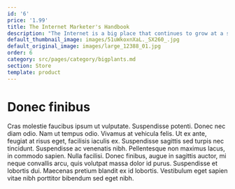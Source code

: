```yaml
---
id: '6'
price: '1.99'
title: The Internet Marketer's Handbook
description: "The Internet is a big place that continues to grow at a substantial rate and diversify every year.\_ \_ \_ \_ \_ There are currently over 4 billion users on the Internet today, and more than 1.95 billion websites that, as an Internet business owner you’ll have to compete with.\_ \_ \_ \_ \_ \_ \_ \_ \_ \_ \_ \_ \_ \_ \_ \_ \_ \_ \_ \_ \_ \_ \_ \_ \_ \_ \_ \_ \_ \_ \_ \_ \_ \_ \_ \_ \_ \_ \_ \_ \_ In today's 24/7 connected world, getting in front of the right customers at the right time can be a challenge.\_ By taking the right actions today, you can start to turn your Internet business around so that you can achieve success."
default_thumbnail_image: images/51uWkoxnXaL._SX260_.jpg
default_original_image: images/large_12388_01.jpg
order: 6
category: src/pages/category/bigplants.md
section: Store
template: product
---
```


# Donec finibus

Cras molestie faucibus ipsum ut vulputate. Suspendisse potenti. Donec nec diam odio. Nam ut tempus odio. Vivamus at vehicula felis. Ut ex ante, feugiat at risus eget, facilisis iaculis ex. Suspendisse sagittis sed turpis nec tincidunt. Suspendisse ac venenatis nibh. Pellentesque non maximus lacus, in commodo sapien. Nulla facilisi. Donec finibus, augue in sagittis auctor, mi neque convallis arcu, quis volutpat massa dolor id purus. Suspendisse et lobortis dui. Maecenas pretium blandit ex id lobortis. Vestibulum eget sapien vitae nibh porttitor bibendum sed eget nibh.